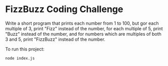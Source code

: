 # FizzBuzz Coding Challenge

Write a short program that prints each number from 1 to 100, but gor each
multiple of 3, print "Fizz" instead of the number, for each multiple of 5,
print "Buzz" instead of the number, and for numbers which are multiples of both
3 and 5, print "FizzBuzz" instead of the number.

To run this project:

```
node index.js
```
